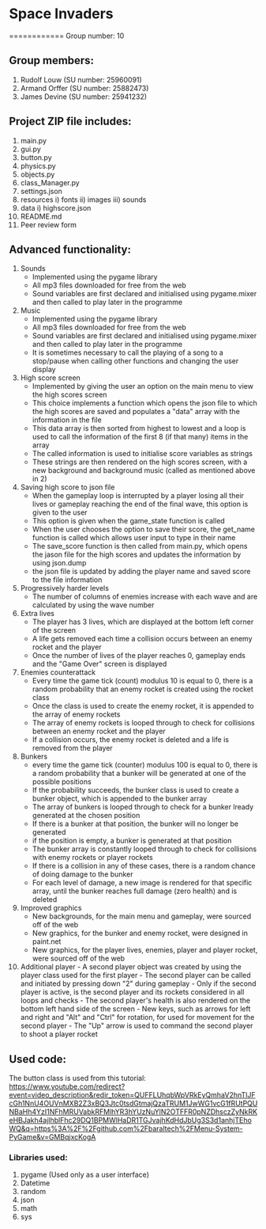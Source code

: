 # Space Invaders

============
Group number: 10

## Group members:

  1. Rudolf Louw (SU number: 25960091)
  2. Armand Orffer (SU number: 25882473)
  3. James Devine (SU number: 25941232)

## Project ZIP file includes:

  1. main.py
  2. gui.py
  3. button.py
  4. physics.py
  5. objects.py
  6. class_Manager.py
  7. settings.json
  8. resources
     i) fonts
     ii) images
     iii) sounds
  9. data
      i) highscore.json
  10. README.md
  11. Peer review form

## Advanced functionality:
  
  1. Sounds
     - Implemented using the pygame library
     - All mp3 files downloaded for free from the web
     - Sound variables are first declared and initialised using pygame.mixer and then called to play later in the programme
  2. Music
     - Implemented using the pygame library
     - All mp3 files downloaded for free from the web
     - Sound variables are first declared and initialised using pygame.mixer and then called to play later in the programme
     - It is sometimes necessary to call the playing of a song to a stop/pause when calling other functions and changing the user display
  3. High score screen
     - Implemented by giving the user an option on the main menu to view the high scores screen
     - This choice implements a function which opens the json file to which the high scores are saved and populates a "data" array with the information in the file
     - This data array is then sorted from highest to lowest and a loop is used to call the information of the first 8 (if that many) items in the array
     - The called information is used to initialise score variables as strings
     - These strings are then rendered on the high scores screen, with a new background and background music (called as mentioned above in 2)
  4. Saving high score to json file
     - When the gameplay loop is interrupted by a player losing all their lives or gameplay reaching the end of the final wave, this option is given to the user
     - This option is given when the game_state function is called
     - When the user chooses the option to save their score, the get_name function is called which allows user input to type in their name
     - The save_score function is then called from main.py, which opens the jason file for the high scores and updates the information by using json.dump
     - the json file is updated by adding the player name and saved score to the file information
  5. Progressively harder levels
     - The number of columns of enemies increase with each wave and are calculated by using the wave number
  6. Extra lives
     - The player has 3 lives, which are displayed at the bottom left corner of the screen
     - A life gets removed each time a collision occurs between an enemy rocket and the player
     - Once the number of lives of the player reaches 0, gameplay ends and the "Game Over" screen is displayed
  7. Enemies counterattack
     - Every time the game tick (count) modulus 10 is equal to 0, there is a random probability that an enemy rocket is created using the rocket class
     - Once the class is used to create the enemy rocket, it is appended to the array of enemy rockets
     - The array of enemy rockets is looped through to check for collisions between an enemy rocket and the player
     - If a collision occurs, the enemy rocket is deleted and a life is removed from the player
  8. Bunkers
     - every time the game tick (counter) modulus 100 is equal to 0, there is a random probability that a bunker will be generated at one of the possible positions
     - If the probability succeeds, the bunker class is used to create a bunker object, which is appended to the bunker array
     - The array of bunkers is looped through to check for a bunker lready generated at the chosen position
     - If there is a bunker at that position, the bunker will no longer be generated
     - if the position is empty, a bunker is generated at that position
     - The bunker array is constantly looped through to check for collisions with enemy rockets or player rockets
     - If there is a collision in any of these cases, there is a random chance of doing damage to the bunker
     - For each level of damage, a new image is rendered for that specific array, until the bunker reaches full damage (zero health) and is deleted
  9. Improved graphics
     - New backgrounds, for the main menu and gameplay, were sourced off of the web
     - New graphics, for the bunker and enemy rocket, were designed in paint.net
     - New graphics, for the player lives, enemies, player and player rocket, were sourced off of the web
  10. Additional player
     - A second player object was created by using the player class used for the first player
     - The second player can be called and initiated by pressing down "2" during gameplay
     - Only if the second player is active, is the second player and its rockets considered in all loops and checks
     - The second player's health is also rendered on the bottom left hand side of the screen
     - New keys, such as arrows for left and right and "Alt" and "Ctrl" for rotation, for used for movement for the second player
     - The "Up" arrow is used to command the second player to shoot a player rocket
     
## Used code:
The button class is used from this tutorial: https://www.youtube.com/redirect?event=video_description&redir_token=QUFFLUhqbWpVRkEyQmhaV2hnTlJFcGh1NnU4OUVnMXB2Z3xBQ3Jtc0tsdGtmajQzaTRUM1JwWG1vcG1fRUtPQUNBaHh4YzI1NFhMRUVabkRFMlhYR3hYUzNuYlN2OTFFR0pNZDhsczZyNkRKeHBJakh4ajlhblFhc29DQ1BPMWlHaDR1TGJvajhKdHdJbUg3S3d1anhjTEhoWQ&q=https%3A%2F%2Fgithub.com%2Fbaraltech%2FMenu-System-PyGame&v=GMBqjxcKogA
### Libraries used:
  1. pygame (Used only as a user interface)
  2. Datetime
  3. random
  4. json
  5. math
  6. sys
